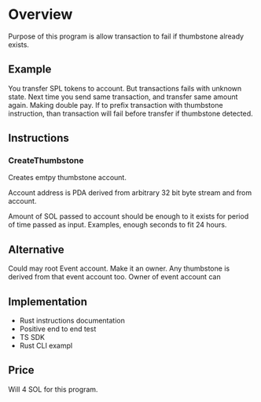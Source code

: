 # Overview

Purpose of this program is allow  transaction to fail if thumbstone already exists.

## Example

You transfer SPL tokens to account. 
But transactions fails with unknown state.
Next time you send same transaction, and transfer same amount again. Making double pay.
If to prefix transaction with thumbstone instruction, than transaction will fail before transfer if thumbstone detected.

## Instructions

### CreateThumbstone

Creates emtpy thumbstone account.

Account address is PDA derived from arbitrary 32 bit byte stream and from account.

Amount of SOL passed to account should be enough to it exists for period of time passed as input.
Examples, enough seconds to fit 24 hours.

## Alternative

Could may root Event account. Make it an owner. Any thumbstone is derived from that event account too.
Owner of event account can 

## Implementation

- Rust instructions documentation
- Positive end to end test
- TS SDK
- Rust CLI exampl


## Price

Will 4 SOL for this program.
